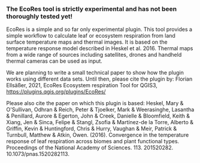 ### The EcoRes tool is strictly experimental and has not been thoroughly tested yet! ###

EcoRes is a simple and so far only experimental plugin. This tool provides a simple workflow to calculate leaf or ecosystem respiration from land surface temperature maps and thermal images. It is based on the temperature response model described in Heskel et al. 2016. Thermal maps from a wide range of sources including satellites, drones and handheld thermal cameras can be used as input. 

We are planning to write a small technical paper to show how the plugin works using different data sets. Until then, please cite the plugin by: 
Florian Ellsäßer, 2021,  EcoRes Ecosystem respiration Tool for QGIS3, https://plugins.qgis.org/plugins/EcoRes/

Please also cite the paper on which this plugin is based:
Heskel, Mary & O'Sullivan, Odhran & Reich, Peter & Tjoelker, Mark & Weerasinghe, Lasantha & Penillard, Aurore & Egerton, John & Creek, Danielle & Bloomfield, Keith & Xiang, Jen & Sinca, Felipe & Stangl, Zsofia & Martínez-de la Torre, Alberto & Griffin, Kevin & Huntingford, Chris & Hurry, Vaughan & Meir, Patrick & Turnbull, Matthew & Atkin, Owen. (2016). Convergence in the temperature response of leaf respiration across biomes and plant functional types. Proceedings of the National Academy of Sciences. 113. 201520282. 10.1073/pnas.1520282113. 
